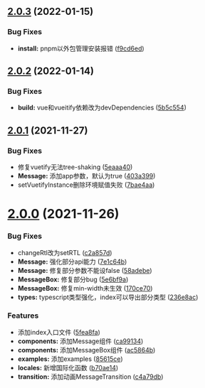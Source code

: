 ## [2.0.3](https://github.com/yikoyu/vuetify-pro-dialog/compare/v2.0.2...v2.0.3) (2022-01-15)


### Bug Fixes

* **install:** pnpm以外包管理安装报错 ([f9cd6ed](https://github.com/yikoyu/vuetify-pro-dialog/commit/f9cd6ede54dabbff39267aec6ccb559f8cd4c528))



## [2.0.2](https://github.com/yikoyu/vuetify-pro-dialog/compare/v2.0.1...v2.0.2) (2022-01-14)


### Bug Fixes

* **build:** vue和vueitify依赖改为devDependencies ([5b5c554](https://github.com/yikoyu/vuetify-pro-dialog/commit/5b5c55430f9d9322807a6dc3dda3b384fbb18f00))



## [2.0.1](https://github.com/yikoyu/vuetify-pro-dialog/compare/v2.0.0...v2.0.1) (2021-11-27)


### Bug Fixes

* 修复vuetify无法tree-shaking ([5eaaa40](https://github.com/yikoyu/vuetify-pro-dialog/commit/5eaaa40f25963537bb5f3b32cd8332e15b3de41f))
* **Message:** 添加app参数，默认为true ([403a399](https://github.com/yikoyu/vuetify-pro-dialog/commit/403a39931be80cb756f0d9fd25d28fcddb46717e))
* setVuetifyInstance删除环境赋值失败 ([7bae4aa](https://github.com/yikoyu/vuetify-pro-dialog/commit/7bae4aaf4a7cfcc560f92c70c02bdbdcad4feab7))



# [2.0.0](https://github.com/yikoyu/vuetify-pro-dialog/compare/c4a79dbaefed3ff6c114f8493b14565c1632a731...v2.0.0) (2021-11-26)


### Bug Fixes

* changeRtl改为setRTL ([c2a857d](https://github.com/yikoyu/vuetify-pro-dialog/commit/c2a857d1b8af9040e26494b8306823d882833e81))
* **Message:** 强化部分api能力 ([7e1c64b](https://github.com/yikoyu/vuetify-pro-dialog/commit/7e1c64ba2e2cc4e66f522f3ee65a7e7af34e738d))
* **Message:** 修复部分参数不能设false ([58adebe](https://github.com/yikoyu/vuetify-pro-dialog/commit/58adebe90208a74c6a82af2be9706281da6c7615))
* **MessageBox:** 修复部分bug ([5e6bf9a](https://github.com/yikoyu/vuetify-pro-dialog/commit/5e6bf9ab2faa9be346d43188d8728be340d1b2c5))
* **MessageBox:** 修复min-width未生效 ([170ce70](https://github.com/yikoyu/vuetify-pro-dialog/commit/170ce705c38008d5c6f0857d952d11f12ed1791a))
* **types:** typescript类型强化，index可以导出部分类型 ([236e8ac](https://github.com/yikoyu/vuetify-pro-dialog/commit/236e8ac4a7101dd723653a8e940c862972ffc826))


### Features

* 添加index入口文件 ([5fea8fa](https://github.com/yikoyu/vuetify-pro-dialog/commit/5fea8fa579a5af00eff78a4c7b1cefae192e8769))
* **components:** 添加Message组件 ([ca99134](https://github.com/yikoyu/vuetify-pro-dialog/commit/ca9913437de95bfe9c393d39fff034d8e9d82705))
* **components:** 添加MessageBox组件 ([ac5864b](https://github.com/yikoyu/vuetify-pro-dialog/commit/ac5864be290e55934b08f31ec81ea45fcae779b0))
* **examples:** 添加examples ([85615ce](https://github.com/yikoyu/vuetify-pro-dialog/commit/85615ce49f53af5bbcc06814e9568d083d97805e))
* **locales:** 新增国际化函数 ([b70ae14](https://github.com/yikoyu/vuetify-pro-dialog/commit/b70ae14eb8ec5778accd60086b2422c7d73b15a7))
* **transition:** 添加动画MessageTransition ([c4a79db](https://github.com/yikoyu/vuetify-pro-dialog/commit/c4a79dbaefed3ff6c114f8493b14565c1632a731))



